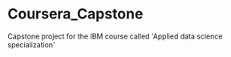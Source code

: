 # Coursera_Capstone
Capstone project for the IBM course called 'Applied data science specialization' 
